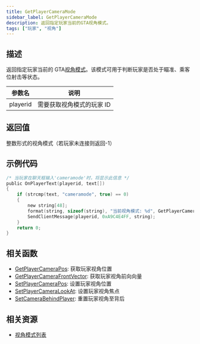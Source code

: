 ```yaml
---
title: GetPlayerCameraMode
sidebar_label: GetPlayerCameraMode
description: 返回指定玩家当前的GTA视角模式。
tags: ["玩家", "视角"]
---
```


## 描述

返回指定玩家当前的 GTA[视角模式](../resources/cameramodes)。该模式可用于判断玩家是否处于瞄准、乘客位射击等状态。

| 参数名   | 说明                      |
| -------- | ------------------------- |
| playerid | 需要获取视角模式的玩家 ID |

## 返回值

整数形式的视角模式（若玩家未连接则返回-1）

## 示例代码

```c
/* 当玩家在聊天框输入'cameramode'时，将显示此信息 */
public OnPlayerText(playerid, text[])
{
    if (strcmp(text, "cameramode", true) == 0)
    {
        new string[48];
        format(string, sizeof(string), "当前视角模式: %d", GetPlayerCameraMode(playerid));
        SendClientMessage(playerid, 0xA9C4E4FF, string);
    }
    return 0;
}
```

## 相关函数

- [GetPlayerCameraPos](GetPlayerCameraPos): 获取玩家视角位置
- [GetPlayerCameraFrontVector](GetPlayerCameraFrontVector): 获取玩家视角前向向量
- [SetPlayerCameraPos](SetPlayerCameraPos): 设置玩家视角位置
- [SetPlayerCameraLookAt](SetPlayerCameraLookAt): 设置玩家视角焦点
- [SetCameraBehindPlayer](SetCameraBehindPlayer): 重置玩家视角至背后

## 相关资源

- [视角模式列表](../resources/cameramodes)
